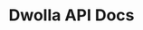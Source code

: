---
title: Dwolla API Docs

language_tabs:
  - json
  - php
  - ruby
  - python
  - js: node.js

toc_footers:
  - <a href='https://www.dwolla.com/applications/create' target="_blank">Get API Credentials</a>
  - <a href='https://sandbox.uat.dwolla.com/' target="_blank">Sandbox Admin</a>
  - <a href='http://github.com/tripit/slate' target="_blank">Documentation Powered by Slate</a>

includes:
  # overview
  - introduction
  - authentication
  - oauth
  - metadata
  - webhooks

  # resources
  - send
  - checkouts
  - fundingsources
  - transactions
  - scheduledtransactions
  - transactionStats
  - users
  - contacts
  - balance
  - masspay
  - refund
  - requests
  - accounts
 
  # misc
  - bugs
  - changelog

search: true
---